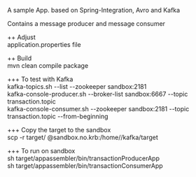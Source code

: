 A sample App. based on Spring-Integration, Avro and Kafka

Contains a message producer and message consumer

++ Adjust</br>
application.properties file

++ Build</br>
mvn clean compile package

+++ To test with Kafka</br>
kafka-topics.sh --list --zookeeper sandbox:2181</br>
kafka-console-producer.sh --broker-list sandbox:6667 --topic transaction.topic</br>
kafka-console-consumer.sh --zookeeper sandbox:2181 --topic transaction.topic --from-beginning</br>

+++ Copy the target to the sandbox</br>
scp -r target/ <user>@sandbox.no.krb:/home/<user>/kafka/target</br>


+++ To run on sandbox</br>
sh target/appassembler/bin/transactionProducerApp</br>
sh target/appassembler/bin/transactionConsumerApp
